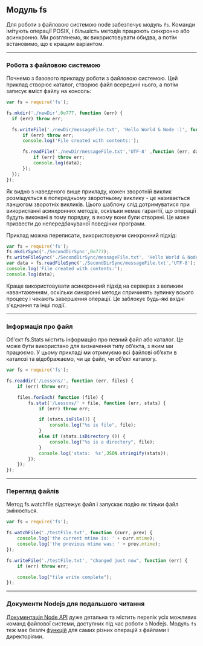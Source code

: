 ## Модуль fs

   Для роботи з файловою системою node забезпечує модуль `fs`. Команди імітують операції POSIX, і більшість методів працюють синхронно або асинхронно. Ми розглянемо, як використовувати обидва, а потім встановимо, що є кращим варіантом.
* * *
   ### Робота з файловою системою
   Почнемо з базового прикладу роботи з файловою системою. Цей приклад створює каталог, створює файл всередині нього, а потім записує вміст файлу на консоль:
  
```javascript
var fs = require('fs');

fs.mkdir('./newDir',0o777, function (err) {
  if (err) throw err;

  fs.writeFile('./newDir/messageFile.txt', 'Hello World & Node :)', function (err) {
      if (err) throw err;
      console.log('File created with contents:');

      fs.readFile('./newDir/messageFile.txt','UTF-8' ,function (err, data) {
          if (err) throw err;
          console.log(data);
      });
  });
});
```

   Як видно з наведеного вище прикладу, кожен зворотній виклик розміщується в попередньому зворотньому виклику - це називається ланцюгом зворотніх викликів. Цього шаблону слід дотримуватися при використанні асинхронних методів, оскільки немає гарантії, що операції будуть виконані в тому порядку, в якому вони були створені. Це може призвести до непередбачуваної поведінки програми.
   
   Приклад можна переписати, використовуючи синхронний підхід:
   
```javascript   
var fs = require('fs');
fs.mkdirSync('./SecondDirSync',0o777);
fs.writeFileSync('./SecondDirSync/messageFile.txt', 'Hello World & Node');
var data = fs.readFileSync('./SecondDirSync/messageFile.txt','UTF-8');
console.log('File created with contents:');
console.log(data);
```

   Краще використовувати асинхронний підхід на серверах з великим навантаженням, оскільки синхронні методи спричинять зупинку всього процесу і чекають завершення операції. Це заблокує будь-які вхідні з'єднання та інші події.
* * *
### Інформація про файл

   Об'єкт fs.Stats містить інформацію про певний файл або каталог. Це може бути використано для визначення типу об’єкта, з яким ми працюємо. У цьому прикладі ми отримуємо всі файлові об’єкти в каталозі та відображаємо, чи це файл, чи об’єкт каталогу.

```javascript
var fs = require('fs');

fs.readdir('/Lessons/', function (err, files) {
    if (err) throw err;

    files.forEach( function (file) {
        fs.stat('/Lessons/' + file, function (err, stats) {
            if (err) throw err;

            if (stats.isFile()) {
                console.log("%s is file", file);
            }
            else if (stats.isDirectory ()) {
                console.log("%s is a directory", file);
            }
            console.log('stats:  %s',JSON.stringify(stats));
        });
    });
});
```
* * *
### Перегляд файлів

Метод fs.watchfile відстежує файл і запускає подію як тільки файл змінюється.
   
```javascript
var fs = require('fs');

fs.watchFile('./testFile.txt', function (curr, prev) {
    console.log('the current mtime is: ' + curr.mtime);
    console.log('the previous mtime was: ' + prev.mtime);
});

fs.writeFile('./testFile.txt', "changed just now", function (err) {
    if (err) throw err;

    console.log("file write complete");
});
```
* * *
### Документи Nodejs для подальшого читання

[Документація Node API](https://nodejs.org/dist/latest-v4.x/docs/api/fs.html) дуже детальна та містить перелік усіх можливих команд файлової системи, доступних під час роботи з Nodejs. Модуль `fs` теж має безліч [функцій](https://nodejs.org/dist/latest-v4.x/docs/api/fs.html) для самих різних операцій з файлами і директоріями. 
